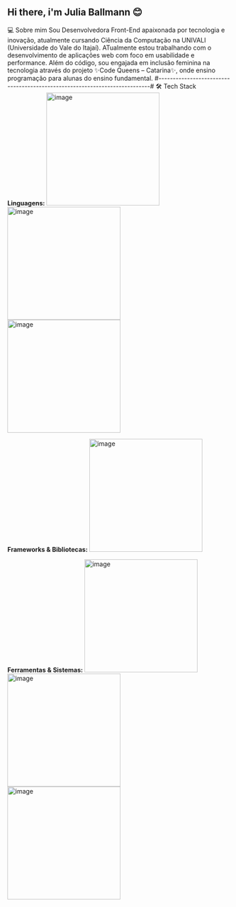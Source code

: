 ## Hi there, i'm Julia Ballmann 😊

💻 Sobre mim
Sou Desenvolvedora Front-End apaixonada por tecnologia e inovação, atualmente cursando Ciência da Computação na UNIVALI (Universidade do Vale do Itajaí). ATualmente estou trabalhando com o desenvolvimento de aplicações web com foco em usabilidade e performance.
Além do código, sou engajada em inclusão feminina na tecnologia através do projeto ✨Code Queens – Catarina✨, onde ensino programação para alunas do ensino fundamental.
#---------------------------------------------------------------------------#
🛠️ Tech Stack
**Linguagens:**
<img width="255" height="255" alt="image" src="https://github.com/user-attachments/assets/d2bf6166-b0af-4cd9-a89f-f072ca1b4298" />
<img width="255" height="255" alt="image" src="https://github.com/user-attachments/assets/b182e3d2-90a5-4c12-993d-a72581eec4bb" />
<img width="255" height="255" alt="image" src="https://github.com/user-attachments/assets/266ac3d9-3d3f-41c6-8dfc-39040795210c" />

**Frameworks & Bibliotecas:**
<img width="255" height="255" alt="image" src="https://github.com/user-attachments/assets/2d7b0a7a-ea6e-4f1a-b624-9153cd07b6e5" />

**Ferramentas & Sistemas:**
<img width="255" height="255" alt="image" src="https://github.com/user-attachments/assets/7fc4bfdd-50a9-4fe7-b3d6-9005d16e79d0" />
<img width="255" height="255" alt="image" src="https://github.com/user-attachments/assets/375335cd-37f0-4e69-8aaf-696e459e60b8" />
<img width="255" height="255" alt="image" src="https://github.com/user-attachments/assets/5936dd71-6c36-48d6-930d-298079bb40d6" />

